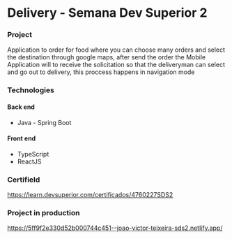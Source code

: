 # Delivery - Semana Dev Superior 2

### Project ###
Application to order for food where you can choose many orders and select the destination through google maps, after send the order the Mobile Application will to receive the solicitation so that the deliveryman can select and go out to delivery, this proccess happens in navigation mode 

### Technologies ###
#### Back end ####
* Java - Spring Boot

#### Front end ####
* TypeScript 
* ReactJS 


### Certifield ###
https://learn.devsuperior.com/certificados/4760227SDS2

### Project in production ###
https://5ff9f2e330d52b000744c451--joao-victor-teixeira-sds2.netlify.app/
